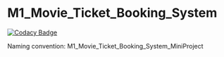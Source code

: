 # M1_Movie_Ticket_Booking_System

[![Codacy Badge](https://api.codacy.com/project/badge/Grade/5605cb08658c46fda6d54793fbc64d80)](https://app.codacy.com/gh/Pavankumar1719/M1_Movie_Ticket_Booking_System?utm_source=github.com&utm_medium=referral&utm_content=Pavankumar1719/M1_Movie_Ticket_Booking_System&utm_campaign=Badge_Grade_Settings)

Naming convention:  M1_Movie_Ticket_Booking_System_MiniProject
